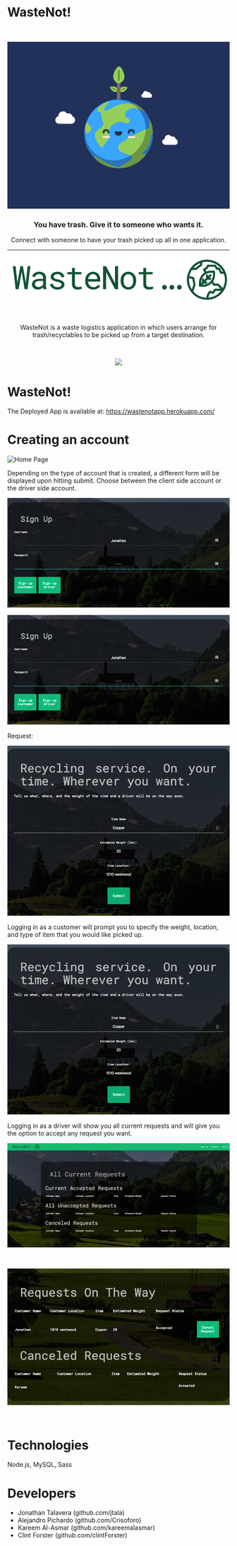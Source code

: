 # WasteNot!

&nbsp;
<p align="center">
  <a href="https://ghost.org">
    <!-- <img src="https://user-images.githubusercontent.com/120485/43974508-b64b2fe8-9cd2-11e8-8e58-707254b8817c.png" width="200px" alt="Ghost" /> -->
  </a>
</p>

![Logo](/public/assets/img/happyPlanet.gif)

<h3 align="center">You have trash. Give it to someone who wants it.</h3>
<p align="center">Connect with someone to have your trash picked up all in one application.</p>
<hr />

![WasteNot](/public/assets/img/Logo_wastenot.png)

&nbsp;
<p align="center">
WasteNot is a waste logistics application in which users arrange for trash/recyclables to be picked up from a target destination.
</p>

<br>
<p align="center"><img src="/public/assets/img/README_1.gif"/></p>

# WasteNot!

The Deployed App is available at: https://wastenotapp.herokuapp.com/
&nbsp;

# Creating an account
![Home Page](/public/assets/img/README_1.gif)

Depending on the type of account that is created, a different form will be displayed upon hitting submit.
Choose between the client side account or the driver side account.

![Login Form](/public/assets/img/customer_login.png)

<p align="center"><img src="/public/assets/img/customer_login.png"/></p>

Request:


<p align="center"><img src="/public/assets/img/customer_login_request.png"/></p>


Logging in as a customer will prompt you to specify the weight, location, and type of item that you would like picked up.

![Requests](/public/assets/img/customer_login_request.png)


Logging in as a driver will show you all current requests and will give you the option to accept any request you want.

![Drivers](/public/assets/img/drivers.png)


&nbsp;

<p align="center"><img src="/public/assets/img/driver_login_request.png"/></p>

&nbsp;



# Technologies

Node.js, MySQL, Sass



# Developers

* Jonathan Talavera (github.com/jtala)
* Alejandro Pichardo (github.com/Crisoforo)
* Kareem Al-Asmar (github.com/kareemalasmar)
* Clint Forster (github.com/clintForster)






&nbsp;

